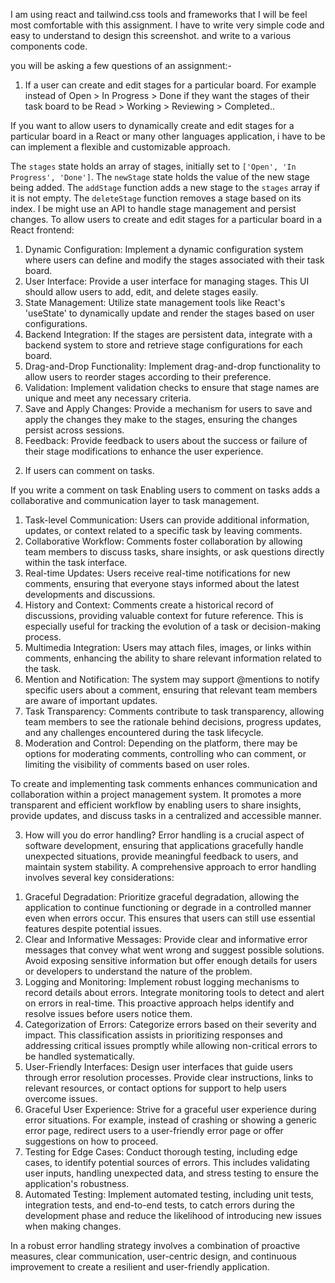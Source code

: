 I am using react and tailwind.css tools and frameworks that I will be feel most comfortable with this assignment.
I have to write very simple code and easy to understand to design this screenshot. and write to a various components code.

you will be asking a few questions of an assignment:-

1) If a user can create and edit stages for a particular board. For example instead of
Open > In Progress > Done if they want the stages of their task board to be Read >
Working > Reviewing > Completed..

If you want to allow users to dynamically create and edit stages for a particular board in a React or many other languages application,
i have to be can implement a flexible and customizable approach. 

The `stages` state holds an array of stages, initially set to `['Open', 'In Progress', 'Done']`.
The `newStage` state holds the value of the new stage being added.
The `addStage` function adds a new stage to the `stages` array if it is not empty.
The `deleteStage` function removes a stage based on its index.
I be might use an API to handle stage management and persist changes.
To allow users to create and edit stages for a particular board in a React frontend:

1. Dynamic Configuration: Implement a dynamic configuration system where users can define and modify the stages associated with their task board.
2. User Interface: Provide a user interface for managing stages. This UI should allow users to add, edit, and delete stages easily.
3. State Management: Utilize state management tools like React's 'useState' to dynamically update and render the stages based on user configurations.
4. Backend Integration: If the stages are persistent data, integrate with a backend system to store and retrieve stage configurations for each board.
5. Drag-and-Drop Functionality: Implement drag-and-drop functionality to allow users to reorder stages according to their preference.
6. Validation: Implement validation checks to ensure that stage names are unique and meet any necessary criteria.
7. Save and Apply Changes: Provide a mechanism for users to save and apply the changes they make to the stages, ensuring the changes persist across sessions.
8. Feedback: Provide feedback to users about the success or failure of their stage modifications to enhance the user experience.


2) If users can comment on tasks.

If you write a comment on task Enabling users to comment on tasks adds a collaborative and communication layer to task management. 
1. Task-level Communication: Users can provide additional information, updates, or context related to a specific task by leaving comments.
2. Collaborative Workflow: Comments foster collaboration by allowing team members to discuss tasks, share insights, or ask questions directly within the task interface.
3. Real-time Updates: Users receive real-time notifications for new comments, ensuring that everyone stays informed about the latest developments and discussions.
4. History and Context: Comments create a historical record of discussions, providing valuable context for future reference. This is especially useful for tracking the evolution of a task or decision-making process.
5. Multimedia Integration: Users may attach files, images, or links within comments, enhancing the ability to share relevant information related to the task.
6. Mention and Notification: The system may support @mentions to notify specific users about a comment, ensuring that relevant team members are aware of important updates.
7. Task Transparency: Comments contribute to task transparency, allowing team members to see the rationale behind decisions, progress updates, and any challenges encountered during the task lifecycle.
8. Moderation and Control: Depending on the platform, there may be options for moderating comments, controlling who can comment, or limiting the visibility of comments based on user roles.

To create and implementing task comments enhances communication and collaboration within a project management system. 
It promotes a more transparent and efficient workflow by enabling users to share insights, provide updates, and discuss tasks in a centralized and accessible manner.

3) How will you do error handling?
Error handling is a crucial aspect of software development, ensuring that applications gracefully handle unexpected situations, provide meaningful feedback to users, and maintain system stability.
A comprehensive approach to error handling involves several key considerations:
1. Graceful Degradation: Prioritize graceful degradation, allowing the application to continue functioning or degrade in a controlled manner even when errors occur. This ensures that users can still use essential features despite potential issues.
2. Clear and Informative Messages: Provide clear and informative error messages that convey what went wrong and suggest possible solutions. Avoid exposing sensitive information but offer enough details for users or developers to understand the nature of the problem.
3. Logging and Monitoring: Implement robust logging mechanisms to record details about errors. Integrate monitoring tools to detect and alert on errors in real-time. This proactive approach helps identify and resolve issues before users notice them.
4. Categorization of Errors: Categorize errors based on their severity and impact. This classification assists in prioritizing responses and addressing critical issues promptly while allowing non-critical errors to be handled systematically.
5. User-Friendly Interfaces: Design user interfaces that guide users through error resolution processes. Provide clear instructions, links to relevant resources, or contact options for support to help users overcome issues.
6. Graceful User Experience: Strive for a graceful user experience during error situations. For example, instead of crashing or showing a generic error page, redirect users to a user-friendly error page or offer suggestions on how to proceed.
7. Testing for Edge Cases: Conduct thorough testing, including edge cases, to identify potential sources of errors. This includes validating user inputs, handling unexpected data, and stress testing to ensure the application's robustness.
8. Automated Testing: Implement automated testing, including unit tests, integration tests, and end-to-end tests, to catch errors during the development phase and reduce the likelihood of introducing new issues when making changes.

In a robust error handling strategy involves a combination of proactive measures, clear communication, user-centric design, and continuous improvement to create a resilient and user-friendly application.

